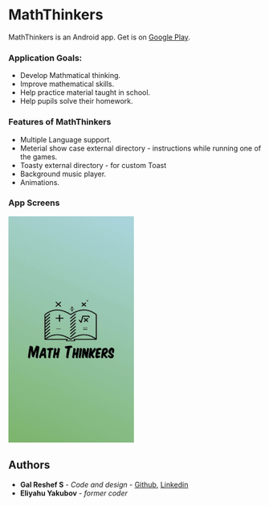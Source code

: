 # MathThinkers


MathThinkers is an Android app.
Get is on [Google Play](https://play.google.com/store/apps/details?id=com.thegalos.maththinkers).

### Application Goals:
- Develop Mathmatical thinking.
- Improve mathematical skills.
- Help practice material taught in school.
- Help pupils solve their homework.

### Features of MathThinkers

- Multiple Language support.
- Meterial show case external directory - instructions while running one of the games.
- Toasty external directory - for custom Toast
- Background music player.
- Animations.

### App Screens

<img src="https://raw.githubusercontent.com/galsreshef/Math-Thinkers/master/Images/mathThinkers.gif" height="450" width="250">

## Authors

* **Gal Reshef S** - *Code and design* - [Github](https://github.com/galsreshef), [Linkedin](https://www.linkedin.com/in/gal-reshef-s-93871b16a)
* **Eliyahu Yakubov** - *former coder*
